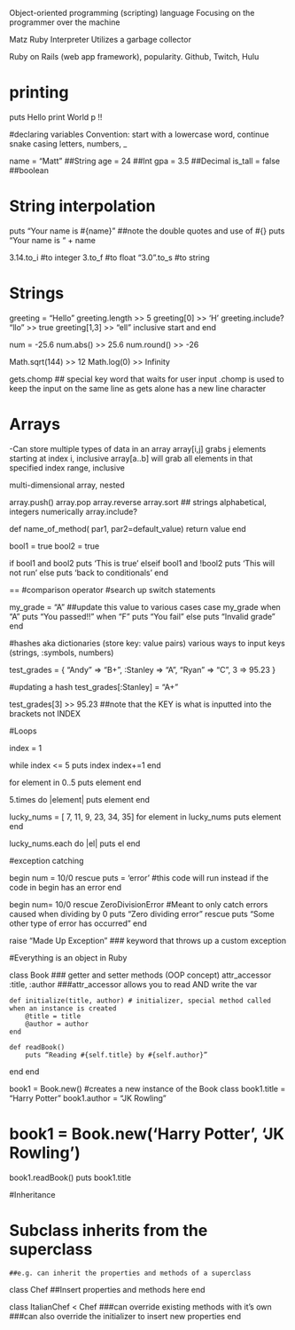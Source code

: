 Object-oriented programming (scripting) language
Focusing on the programmer over the machine

Matz Ruby Interpreter
Utilizes a garbage collector

Ruby on Rails (web app framework), popularity.
Github, Twitch, Hulu

# printing
puts Hello
print World
p !!

#declaring variables
	Convention: start with a lowercase word, continue snake casing
	letters, numbers, _

name  = “Matt” ##String
age = 24 ##Int
gpa = 3.5 ##Decimal
is_tall = false ##boolean

# String interpolation

puts “Your name is #{name}” ##note the double quotes and use of #{}
puts “Your name is “ + name

3.14.to_i #to integer
3.to_f #to float
“3.0”.to_s #to string

# Strings

greeting = “Hello”
	greeting.length >> 5
	greeting[0] >> ‘H’
	greeting.include? “llo” >> true
	greeting[1,3] >> “ell” inclusive start and end 

num = -25.6
	num.abs() >> 25.6
	num.round() >> -26

Math.sqrt(144) >> 12
Math.log(0) >> Infinity

gets.chomp ## special key word that waits for user input .chomp is used to keep the input on the same line as gets alone has a new line character

# Arrays
-Can store multiple types of data in an array
array[i,j] grabs j elements starting at index i, inclusive
array[a..b] will grab all elements in that specified index range, inclusive

multi-dimensional array, nested 

array.push()
array.pop
array.reverse
array.sort ## strings alphabetical, integers numerically
array.include?

def name_of_method( par1, par2=default_value)
return value
end 

bool1 = true
bool2 = true

if  bool1 and bool2
	puts ‘This is true’
elseif bool1 and !bool2
	puts ‘This will not run’
else
	puts ‘back to conditionals’
end

== #comparison operator
#search up switch statements 

my_grade = “A” ##update this value to various cases
case my_grade 
	when “A”
		puts “You passed!!”
	when “F” 
		puts “You fail”
	else 
		puts “Invalid grade”
end 

#hashes aka dictionaries (store key: value pairs)
various ways to input keys (strings, :symbols, numbers)

test_grades = {
“Andy” => “B+”,
:Stanley => “A”,
“Ryan” => “C”,
3 => 95.23
}

#updating a hash
test_grades[:Stanley] = “A+”

test_grades[3] >> 95.23 ##note that the KEY is what is inputted into the brackets not INDEX

 #Loops

index = 1

while index <= 5
	puts index
	index+=1
end

for element in 0..5
	puts element
end

5.times do |element|
	puts element
end 

lucky_nums = [ 7, 11, 9, 23, 34, 35]
for element in lucky_nums
	puts element
end

lucky_nums.each do |el|
	puts el
end

#exception catching

begin 
num = 10/0
rescue
	puts = ‘error’ #this code will run instead if the code in begin has an error
end


begin 
num= 10/0
rescue ZeroDivisionError #Meant to only catch errors caused when dividing by 0
puts “Zero dividing error”
rescue
puts “Some other type of error has occurred”
end
	
raise “Made Up Exception” ### keyword that throws up a custom exception

#Everything is an object in Ruby

class Book
	### getter and setter methods (OOP concept)
	attr_accessor :title, :author ###attr_accessor allows you to read AND write the var

	def initialize(title, author) # initializer, special method called when an instance is created
		@title = title
		@author = author
	end 

	def readBook()
		puts “Reading #{self.title} by #{self.author}”
end
end

book1 = Book.new() #creates a new instance of the Book class
book1.title = “Harry Potter”
book1.author = “JK Rowling”

# book1 = Book.new(‘Harry Potter’, ‘JK Rowling’) 

book1.readBook()
puts book1.title


#Inheritance 
# Subclass inherits from the superclass
	##e.g. can inherit the properties and methods of a superclass

class Chef
	##Insert properties and methods here
end

class ItalianChef < Chef
	###can override existing methods with it’s own
	###can also override the initializer to insert new properties
end









